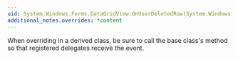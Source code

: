 ```yaml
---
uid: System.Windows.Forms.DataGridView.OnUserDeletedRow(System.Windows.Forms.DataGridViewRowEventArgs)
additional_notes.overrides: *content
---
```


<p>When overriding <xref href="System.Windows.Forms.DataGridView.OnUserDeletedRow(System.Windows.Forms.DataGridViewRowEventArgs)"></xref> in a derived class, be sure to call the base class's <xref href="System.Windows.Forms.DataGridView.OnUserDeletedRow(System.Windows.Forms.DataGridViewRowEventArgs)"></xref> method so that registered delegates receive the event.</p>


